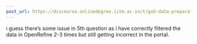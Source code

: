 ```yaml
---
post_url: https://discourse.onlinedegree.iitm.ac.in/t/ga5-data-preparation-discussion-thread-tds-jan-2025/166576/7
---
```

i guess there’s some issue in 5th question as i have correctly filtered the data in OpenRefine 2-3 times but still getting incorrect in the portal.